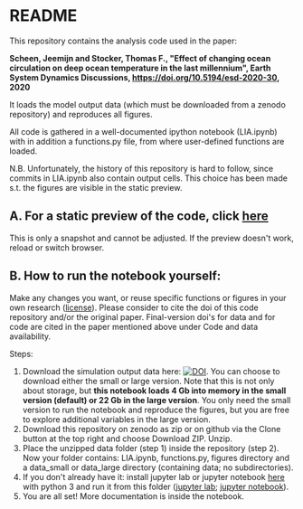 # README

This repository contains the analysis code used in the paper:

**Scheen, Jeemijn and Stocker, Thomas F., "Effect of changing ocean circulation on deep ocean temperature in the last millennium", Earth System Dynamics Discussions, https://doi.org/10.5194/esd-2020-30, 2020**

It loads the model output data (which must be downloaded from a zenodo repository) and reproduces all figures.

All code is gathered in a well-documented ipython notebook (LIA.ipynb) with in addition a functions.py file, from where user-defined functions are loaded.  

N.B. Unfortunately, the history of this repository is hard to follow, since commits in LIA.ipynb also contain output cells. This choice has been made s.t. the figures are visible in the static preview.  

## A. For a static preview of the code, click [here](https://github.com/jeemijn/LIA/blob/master/LIA.ipynb)
This is only a snapshot and cannot be adjusted. If the preview doesn't work, reload or switch browser. 

## B. How to run the notebook yourself:
Make any changes you want, or reuse specific functions or figures in your own research ([license](https://github.com/jeemijn/LIA/blob/master/LICENSE)). Please consider to cite the doi of this code repository and/or the original paper. Final-version doi's for data and for code are cited in the paper mentioned above under Code and data availability.

Steps:
1. Download the simulation output data here: [![DOI](https://zenodo.org/badge/DOI/10.5281/zenodo.3878835.svg)](https://doi.org/10.5281/zenodo.3878835). You can choose to download either the small or large version. Note that this is not only about storage, but **this notebook loads 4 Gb into memory in the small version (default) or 22 Gb in the large version**. You only need the small version to run the notebook and reproduce the figures, but you are free to explore additional variables in the large version.
2. Download this repository on zenodo as zip or on github via the Clone button at the top right and choose Download ZIP. Unzip.
3. Place the unzipped data folder (step 1) inside the repository (step 2). Now your folder contains: LIA.ipynb, functions.py, figures directory and a data_small or data_large directory (containing data; no subdirectories).
4. If you don't already have it: install jupyter lab or jupyter notebook [here](https://jupyter.org/install) with python 3 and run it from this folder ([jupyter lab](https://jupyterlab.readthedocs.io/en/latest/getting_started/starting.html); [jupyter notebook](https://jupyter.readthedocs.io/en/latest/running.html)). 
5. You are all set! More documentation is inside the notebook.  
